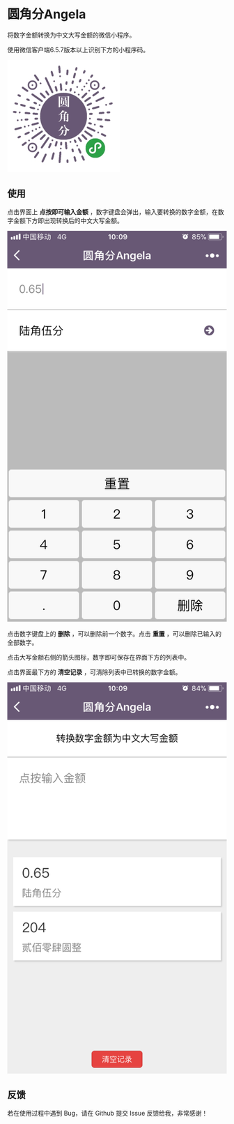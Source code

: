 # 圆角分Angela

将数字金额转换为中文大写金额的微信小程序。

使用微信客户端6.5.7版本以上识别下方的小程序码。

![qrcode](qrcode.jpg)


## 使用

点击界面上 **点按即可输入金额** ，数字键盘会弹出，输入要转换的数字金额，在数字金额下方即出现转换后的中文大写金额。

![ui1](ui1.png)

点击数字键盘上的 **删除** ，可以删除前一个数字。点击 **重置** ，可以删除已输入的全部数字。

点击大写金额右侧的箭头图标，数字即可保存在界面下方的列表中。

点击界面最下方的 **清空记录** ，可清除列表中已转换的数字金额。

![ui2](ui2.png)

## 反馈

若在使用过程中遇到 Bug，请在 Github 提交 Issue 反馈给我，非常感谢！






